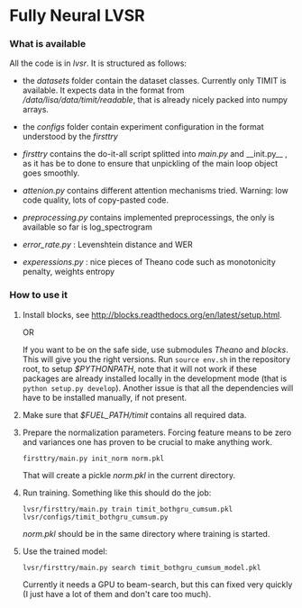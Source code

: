 # Fully Neural LVSR

### What is available

All the code is in _lvsr_. It is structured as follows:

* the _datasets_ folder contain the dataset classes. Currently only TIMIT is available.
  It expects data in the format from _/data/lisa/data/timit/readable_, that is already
  nicely packed into numpy arrays.

* the _configs_ folder contain experiment configuration in the format understood by 
  the _firsttry_

* _firsttry_ contains the do-it-all script splitted into _main.py_ and \_\_init.py\_\_ , as
  it has be to done to ensure that unpickling of the main loop object goes smoothly.

* _attenion.py_ contains different attention mechanisms tried. Warning: low code quality, 
  lots of copy-pasted code. 

* _preprocessing.py_ contains implemented preprocessings, the only is available so far is
  log\_spectrogram

* _error\_rate.py_ : Levenshtein distance and WER

* _experessions.py_ : nice pieces of Theano code such as monotonicity penalty, weights entropy

### How to use it

1. Install blocks, see http://blocks.readthedocs.org/en/latest/setup.html.

   OR

   If you want to be on the safe side, use submodules _Theano_ and _blocks_.
   This will give you the right versions. Run `source env.sh` in the repository
   root, to setup _$PYTHONPATH_, note that it will not work if these packages are
   already installed locally in the development mode (that is `python setup.py
   develop`). Another issue is that all the dependencies will have to be installed
   manually, if not present.

2. Make sure that _$FUEL\_PATH/timit_ contains all required data.

3. Prepare the normalization parameters. Forcing feature means to be zero and variances 
   one has proven to be crucial to make anything work.
 
   ``firsttry/main.py init_norm norm.pkl``
 
   That will create a pickle _norm.pkl_ in the current directory.

4. Run training. Something like this should do the job:

   ``lvsr/firsttry/main.py train timit_bothgru_cumsum.pkl lvsr/configs/timit_bothgru_cumsum.py`` 

    _norm.pkl_ should be in the same directory where training is started.

5. Use the trained model:

   ``lvsr/firsttry/main.py search timit_bothgru_cumsum_model.pkl``

   Currently it needs a GPU to beam-search, but this can fixed very quickly 
   (I just have a lot of them and don't care too much).
  

